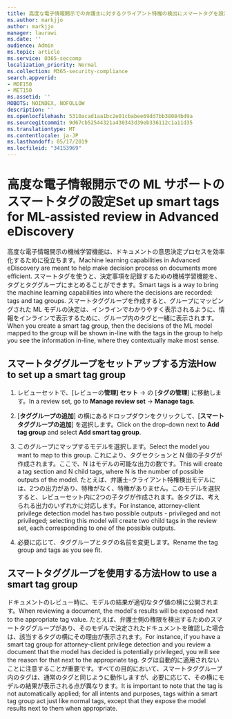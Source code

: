 ```yaml
---
title: 高度な電子情報開示での弁護士に対するクライアント特権の検出にスマートタグを設定する
ms.author: markjjo
author: markjjo
manager: laurawi
ms.date: ''
audience: Admin
ms.topic: article
ms.service: O365-seccomp
localization_priority: Normal
ms.collection: M365-security-compliance
search.appverid:
- MOE150
- MET150
ms.assetid: ''
ROBOTS: NOINDEX, NOFOLLOW
description: ''
ms.openlocfilehash: 5310acad1aa1bc2e01cbabee69dd7bb38084bd9a
ms.sourcegitcommit: 9d67cb52544321a430343d39eb336112c1a11d35
ms.translationtype: MT
ms.contentlocale: ja-JP
ms.lasthandoff: 05/17/2019
ms.locfileid: "34153969"
---
```

# <a name="set-up-smart-tags-for-ml-assisted-review-in-advanced-ediscovery"></a><span data-ttu-id="3ca41-102">高度な電子情報開示での ML サポートのスマートタグの設定</span><span class="sxs-lookup"><span data-stu-id="3ca41-102">Set up smart tags for ML-assisted review in Advanced eDiscovery</span></span>

<span data-ttu-id="3ca41-103">高度な電子情報開示の機械学習機能は、ドキュメントの意思決定プロセスを効率化するために役立ちます。</span><span class="sxs-lookup"><span data-stu-id="3ca41-103">Machine learning capabilities in Advanced eDiscovery are meant to help make decision process on documents more efficient.</span></span> <span data-ttu-id="3ca41-104">スマートタグを使うと、決定事項を記録するための機械学習機能を、タグとタググループにまとめることができます。</span><span class="sxs-lookup"><span data-stu-id="3ca41-104">Smart tags is a way to bring the machine learning capabilities into where the decisions are recorded: tags and tag groups.</span></span> <span data-ttu-id="3ca41-105">スマートタググループを作成すると、グループにマッピングされた ML モデルの決定は、インラインでわかりやすく表示されるように、情報をインラインで表示するために、グループ内のタグと一緒に表示されます。</span><span class="sxs-lookup"><span data-stu-id="3ca41-105">When you create a smart tag group, then the decisions of the ML model mapped to the group will be shown in-line with the tags in the group to help you see the information in-line, where they contextually make most sense.</span></span>

## <a name="how-to-set-up-a-smart-tag-group"></a><span data-ttu-id="3ca41-106">スマートタググループをセットアップする方法</span><span class="sxs-lookup"><span data-stu-id="3ca41-106">How to set up a smart tag group</span></span>

1. <span data-ttu-id="3ca41-107">レビューセットで、[レビューの**管理] セット** -> の [**タグの管理**] に移動します。</span><span class="sxs-lookup"><span data-stu-id="3ca41-107">In a review set, go to **Manage review set** -> **Manage tags**.</span></span>

2. <span data-ttu-id="3ca41-108">[**タググループの追加**] の横にあるドロップダウンをクリックして、[**スマートタググループの追加**] を選択します。</span><span class="sxs-lookup"><span data-stu-id="3ca41-108">Click on the drop-down next to **Add tag group** and select **Add smart tag group**.</span></span>

3. <span data-ttu-id="3ca41-109">このグループにマップするモデルを選択します。</span><span class="sxs-lookup"><span data-stu-id="3ca41-109">Select the model you want to map to this group.</span></span> <span data-ttu-id="3ca41-110">これにより、タグセクションと N 個の子タグが作成されます。ここで、N はモデルの可能な出力の数です。</span><span class="sxs-lookup"><span data-stu-id="3ca41-110">This will create a tag section and N child tags, where N is the number of possible outputs of the model.</span></span> <span data-ttu-id="3ca41-111">たとえば、弁護士-クライアント特権検出モデルには、2つの出力があり、特権がなく、特権がありません。このモデルを選択すると、レビューセット内に2つの子タグが作成されます。各タグは、考えられる出力のいずれかに対応します。</span><span class="sxs-lookup"><span data-stu-id="3ca41-111">For instance, attorney-client privilege detection model has two possible outputs - privileged and not privileged; selecting this model will create two child tags in the review set, each corresponding to one of the possible outputs.</span></span>

4. <span data-ttu-id="3ca41-112">必要に応じて、タググループとタグの名前を変更します。</span><span class="sxs-lookup"><span data-stu-id="3ca41-112">Rename the tag group and tags as you see fit.</span></span>

## <a name="how-to-use-a-smart-tag-group"></a><span data-ttu-id="3ca41-113">スマートタググループを使用する方法</span><span class="sxs-lookup"><span data-stu-id="3ca41-113">How to use a smart tag group</span></span>

<span data-ttu-id="3ca41-114">ドキュメントのレビュー時に、モデルの結果が適切なタグ値の横に公開されます。</span><span class="sxs-lookup"><span data-stu-id="3ca41-114">When reviewing a document, the model's results will be exposed next to the appropriate tag value.</span></span> <span data-ttu-id="3ca41-115">たとえば、弁護士側の権限を検出するためのスマートタググループがあり、そのモデルで決定されたドキュメントを確認した場合は、該当するタグの横にその理由が表示されます。</span><span class="sxs-lookup"><span data-stu-id="3ca41-115">For instance, if you have a smart tag group for attorney-client privilege detection and you review a document that the model has decided is potentially privileged, you will see the reason for that next to the appropriate tag.</span></span> <span data-ttu-id="3ca41-116">タグは自動的に適用されないことに注意することが重要です。すべての目的において、スマートタググループ内のタグは、通常のタグと同じように動作しますが、必要に応じて、その横にモデルの結果が表示される点が異なります。</span><span class="sxs-lookup"><span data-stu-id="3ca41-116">It is important to note that the tag is not automatically applied; for all intents and purposes, tags within a smart tag group act just like normal tags, except that they expose the model results next to them when appropriate.</span></span>